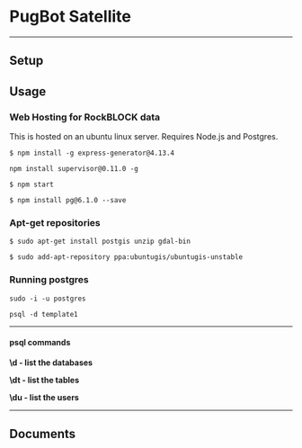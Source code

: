# PugBot Satellite 
***
## Setup

## Usage

### Web Hosting for RockBLOCK data
This is hosted on an ubuntu linux server. Requires Node.js and Postgres.

````$ npm install -g express-generator@4.13.4````

````npm install supervisor@0.11.0 -g````

````$ npm start````

````$ npm install pg@6.1.0 --save````


### Apt-get repositories
````$ sudo apt-get install postgis unzip gdal-bin```` 

````$ sudo add-apt-repository ppa:ubuntugis/ubuntugis-unstable````

### Running postgres

````sudo -i -u postgres````

````psql -d template1````

***

#### psql commands
 **\d  - list the databases**
 
 **\dt - list the tables**
 
 **\du - list the users**
 
 ***

## Documents

